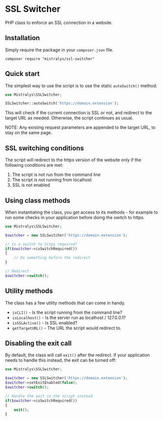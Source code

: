 # SSL Switcher

PHP class to enforce an SSL connection in a website.

## Installation

Simply require the package in your `composer.json` file.

```
composer require "mistralys/ssl-switcher"
```

## Quick start

The simplest way to use the script is to use the static `autoSwitch()` method:

```php
use Mistralys\SSLSwitcher;

SSLSwitcher::autoSwitch('https://domain.extension');
```

This will check if the current connection is SSL or not, and redirect to the target URL as needed. Otherwise, the script continues as usual.

NOTE: Any existing request parameters are appended to the target URL, to stay on the same page.

## SSL switching conditions

The script will redirect to the https version of the website only if the following conditions are met:

1) The script is not run from the command line
2) The script is not running from localhost
3) SSL is not enabled

## Using class methods

When instantiating the class, you get access to its methods - for example to run some checks
in your application before doing the switch to https.

```php
use Mistralys\SSLSwitcher;

$switcher = new SSLSwitcher('https://domain.extension');

// Is a switch to https required?
if($switcher->isSwitchRequired())
{
    // Do something before the redirect
}

// Redirect
$switcher->switch();
```

## Utility methods

The class has a few utility methods that can come in handy.

- `isCLI()` - Is the script running from the command line?
- `isLocalhost()` - Is the server run as localhost / 127.0.0.1?
- `isSSLActive()` - Is SSL enabled?
- `getTargetURL()` - The URL the script would redirect to.

## Disabling the exit call

By default, the class will call `exit()` after the redirect. If your application needs to handle this instead, the exit can be turned off:

```php
use Mistralys\SSLSwitcher;

$switcher = new SSLSwitcher('https://domain.extension');
$switcher->setExitEnabled(false);
$switcher->switch();

// Handle the exit in the script instead
if($switcher->isSwitchRequired())
{
    exit();
}
```